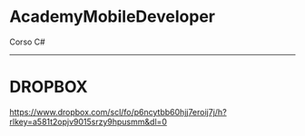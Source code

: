 # AcademyMobileDeveloper
Corso C#

---------------------------
# DROPBOX
https://www.dropbox.com/scl/fo/p6ncytbb60hjj7eroij7j/h?rlkey=a581t2opjv9015srzy9hpusmm&dl=0
